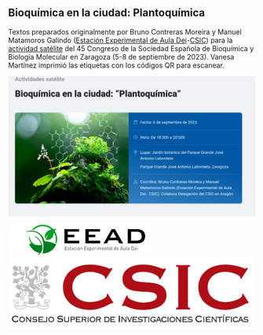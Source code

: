 
## Bioquímica en la ciudad: Plantoquímica

Textos preparados originalmente por Bruno Contreras Moreira y Manuel Matamoros Galindo 
([Estación Experimental de Aula Dei](https://www.eead.csic.es)-[CSIC](https://www.csic.es/es)) para la 
[actividad satélite](https://congresos.sebbm.es/zaragoza2023/bioquimica-en-la-ciudad-plantoquimica)
del 45 Congreso de la Sociedad Española de Bioquímica y Biología Molecular en Zaragoza (5-8 de septiembre de 2023).
Vanesa Martínez imprimió las etiquetas con los códigos QR para escanear.

![](./pics/portada.png)

[![EEAD](./pics/logoEEAD.png)](https://www.eead.csic.es)
[![Consejo Superior de investigaciones Científicas](./pics/logoCSIC.png)](https://www.csic.es/es)

